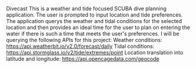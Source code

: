Divecast
This is a weather and tide focused SCUBA dive planning application. The user is prompted to input location and tide preferences.
The application querys the weather and tidal conditions for the selected location and then provides an ideal time for the user to 
plan on entering the water if there is such a time that meets the user's preferences. 
I will be querying the following APIs for this project:
Weather conditions:
https://api.weatherbit.io/v2.0/forecast/daily
Tidal conditions:
https://api.stormglass.io/v2/tide/extremes/point
Location translation into latitude and longitude:
https://api.opencagedata.com/geocode
